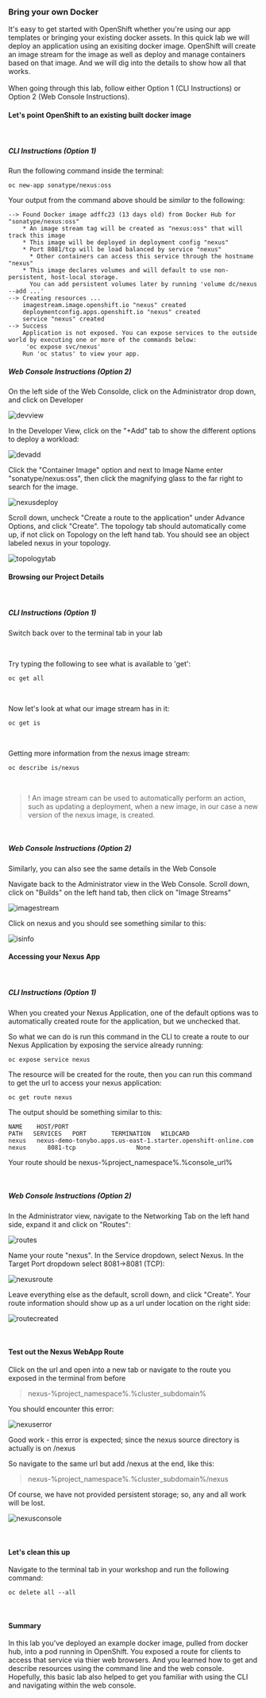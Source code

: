 ### Bring your own Docker

It's easy to get started with OpenShift whether you're using our app templates or bringing your existing docker assets. In this quick lab we will deploy an application using an exisiting docker image. OpenShift will create an image stream for the image as well as deploy and manage containers based on that image. And we will dig into the details to show how all that works.
<br>
<br>
When going through this lab, follow either Option 1 (CLI Instructions) or Option 2 (Web Console Instructions).
#### Let's point OpenShift to an existing built docker image
<br>

##### CLI Instructions (Option 1)

Run the following command inside the terminal: 
```execute
oc new-app sonatype/nexus:oss
```

Your output from the command above should be *similar* to the following: 

```
--> Found Docker image adffc23 (13 days old) from Docker Hub for "sonatype/nexus:oss"
    * An image stream tag will be created as "nexus:oss" that will track this image
    * This image will be deployed in deployment config "nexus"
    * Port 8081/tcp will be load balanced by service "nexus"
      * Other containers can access this service through the hostname "nexus"
    * This image declares volumes and will default to use non-persistent, host-local storage.
      You can add persistent volumes later by running 'volume dc/nexus --add ...'
--> Creating resources ...
    imagestream.image.openshift.io "nexus" created
    deploymentconfig.apps.openshift.io "nexus" created
    service "nexus" created
--> Success
    Application is not exposed. You can expose services to the outside world by executing one or more of the commands below:
     'oc expose svc/nexus' 
    Run 'oc status' to view your app.
```
##### Web Console Instructions (Option 2)

On the left side of the Web Consolde, click on the Administrator drop down, and click on Developer

![devview](images/lab2_workshop_developer_view.png)

In the Developer View, click on the "+Add" tab to show the different options to deploy a workload: 

![devadd](images/lab2_workshop_dev_add_workload.png)

Click the "Container Image" option and next to Image Name enter "sonatype/nexus:oss", then click the magnifying glass to the far right to search for the image.

![nexusdeploy](images/lab2_workshop_deploy_nexus.png)

Scroll down, uncheck "Create a route to the application" under Advance Options, and click "Create". The topology tab should automatically come up, if not click on Topology on the left hand tab. 
You should see an object labeled nexus in your topology.

![topologytab](images/lab2_workshop_nexus_topology.png)

#### Browsing our Project Details
<br>

##### CLI Instructions (Option 1)

Switch back over to the terminal tab in your lab

<br>

Try typing the following to see what is available to 'get':
```execute
oc get all
```

<br>

Now let's look at what our image stream has in it:
```execute
oc get is
```

<br>

Getting more information from the nexus image stream: 
```execute
oc describe is/nexus
```

<br>

> ! An image stream can be used to automatically perform an action, such as updating a deployment, when a new image, in our case a new version of the nexus image, is created. 

<br>

##### Web Console Instructions (Option 2)
Similarly, you can also see the same details in the Web Console

Navigate back to the Administrator view in the Web Console. Scroll down, click on "Builds" on the left hand tab, then click on "Image Streams" 

![imagestream](images/lab2_workshop_nexus_topology.png)

Click on nexus and you should see something similar to this: 

![isinfo](images/lab2_workshop_nexus_is_info.png)

#### Accessing your Nexus App
<br>

##### CLI Instructions (Option 1)

When you created your Nexus Application, one of the default options was to automatically created route for the application, but we unchecked that. 

So what we can do is run this command in the CLI to create a route to our Nexus Application by exposing the service already running:

```execute
oc expose service nexus
```

The resource will be created for the route, then you can run this command to get the url to access your nexus application:
```execute
oc get route nexus
```

The output should be something similar to this:
```
NAME    HOST/PORT                                                       PATH   SERVICES   PORT       TERMINATION   WILDCARD
nexus   nexus-demo-tonybo.apps.us-east-1.starter.openshift-online.com          nexus      8081-tcp                 None
```

Your route should be nexus-%project_namespace%.%console_url%

<br>

##### Web Console Instructions (Option 2)

In the Administrator view, navigate to the Networking Tab on the left hand side, expand it and click on "Routes":

![routes](images/lab2_workshop_create_route.png)

Name your route "nexus". In the Service dropdown, select Nexus. In the Target Port dropdown select 8081->8081 (TCP): 

![nexusroute](images/lab2_workshop_nexus_route_info.png)

Leave everything else as the default, scroll down, and click "Create". Your route information should show up as a url under location on the right side: 

![routecreated](images/lab2_workshop_nexus_route_created.png)

<br>

#### Test out the Nexus WebApp Route

Click on the url and open into a new tab or navigate to the route you exposed in the terminal from before

> nexus-%project_namespace%.%cluster_subdomain%

You should encounter this error:

![nexuserror](images/lab2_workshop_nexus_error.png)

Good work - this error is expected; since the nexus source directory is actually is on /nexus

So navigate to the same url but add /nexus at the end, like this:

> nexus-%project_namespace%.%cluster_subdomain%/nexus

Of course, we have not provided persistent storage; so, any and all work will be lost.

![nexusconsole](images/lab2_workshop_nexus_webapp_console.png)

<br>

#### Let's clean this up

Navigate to the terminal tab in your workshop and run the following command:
```execute
oc delete all --all
```

<br>

#### Summary

In this lab you've deployed an example docker image, pulled from docker hub, into a pod running in OpenShift. You exposed a route for clients to access that service via thier web browsers. And you learned how to get and describe resources using the command line and the web console. Hopefully, this basic lab also helped to get you familiar with using the CLI and navigating within the web console.




